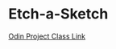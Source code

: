 # Etch-a-Sketch

[Odin Project Class Link](https://www.theodinproject.com/lessons/foundations-etch-a-sketch)